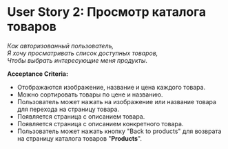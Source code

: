 # User Story 2: Просмотр каталога товаров  
_Как авторизованный пользователь,  
Я хочу просматривать список доступных товаров,  
Чтобы выбрать интересующие меня продукты_.  

**Acceptance Criteria:**  
* Отображаются изображение, название и цена каждого товара.  
* Можно сортировать товары по цене и названию.  
* Пользователь может нажать на изображение или название товара для перехода на страницу товара.  
* Появляется страница с описанием товара.
* Появляется страница с описанием конкретного товара.
* Пользователь может нажать кнопку "Back to products" для возврата на страницу каталога товаров "**Products**".
